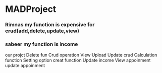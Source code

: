 # MADProject

### Rimnas my function is expensive for crud(add,delete,update,view)


### sabeer my function is income

our projct 
Delete fun
Crud operation 
View 
Upload
Update crud 
Calculation function 
Setting option 
creat function 
Update income 
View appoinment
update appoinment 

